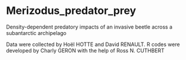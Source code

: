# Merizodus_predator_prey
Density-dependent predatory impacts of an invasive beetle across a subantarctic archipelago

Data were collected by Hoël HOTTE and David RENAULT.
R codes were developed by Charly GERON with the help of Ross N. CUTHBERT 
